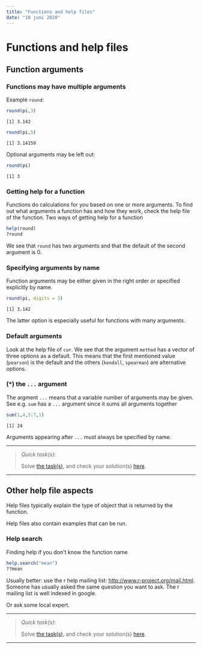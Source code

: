 ```yaml
---
title: "Functions and help files"
date: "10 juni 2020"
---
```






# Functions and help files

## Function arguments

### Functions may have multiple arguments

Example `round`:

```r
round(pi,3)
```

```
[1] 3.142
```

```r
round(pi,5)
```

```
[1] 3.14159
```

Optional arguments may be left out:

```r
round(pi)
```

```
[1] 3
```

### Getting help for a function

Functions do calculations for you based on one or more arguments. To find out what arguments a function has and how they work, check the help file of the function. Two ways of getting help for a function

```r
help(round)
?round
```

We see that `round` has two arguments and that the default of the second argument is 0.


### Specifying arguments by name

Function arguments may be either given in the right order or specified explicitly by name.


```r
round(pi, digits = 3)
```

```
[1] 3.142
```

The latter option is especially useful for functions with many arguments.

### Default arguments

Look at the help file of `cor`. We see that the argument `method` has a vector of three options as a default. This means that the first mentioned value (`pearson`) is the default and the others (`kendall`, `spearman`) are alternative options.

### (*) the `...` argument

The argment `...` means that a variable number of arguments may be given. See e.g. `sum` has a `...` argument since it sums all arguments together

```r
sum(1,4,5:7,1)
```

```
[1] 24
```
Arguments appearing after `...` must always be specified by name.



- - -

> _Quick task(s)_:
> 
> Solve [the task(s)](06_help.tasks.nocode.html#signif), and check your solution(s) [here](06_help.tasks.code.html#signif).

- - -


## Other help file aspects

Help files typically explain the type of object that is returned by the function.

Help files also contain examples that can be run.

### Help search

Finding help if you don't know the function name

```r
help.search("mean")
??mean
```

Usually better: use the r help mailing list: <http://www.r-project.org/mail.html>. Someone has usually asked the same question you want to ask. The r mailing list is well indexed in google.

Or ask some local expert. 


- - -

> _Quick task(s)_:
> 
> Solve [the task(s)](06_help.tasks.nocode.html#help), and check your solution(s) [here](06_help.tasks.code.html#help).

- - -



